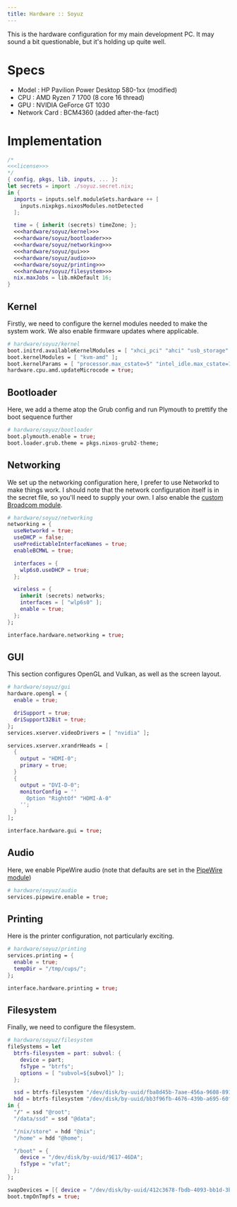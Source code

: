 ```yaml
---
title: Hardware :: Soyuz
---
```


This is the hardware configuration for my main development PC. It may sound a bit questionable, but it's holding up quite well.

# Specs
- Model : HP Pavilion Power Desktop 580-1xx (modified)
- CPU : AMD Ryzen 7 1700 (8 core 16 thread)
- GPU : NVIDIA GeForce GT 1030
- Network Card : BCM4360 (added after-the-fact)

# Implementation
```nix hardware/soyuz.nix
/*
<<<license>>>
*/
{ config, pkgs, lib, inputs, ... }:
let secrets = import ./soyuz.secret.nix;
in {
  imports = inputs.self.moduleSets.hardware ++ [
    inputs.nixpkgs.nixosModules.notDetected
  ];

  time = { inherit (secrets) timeZone; };
  <<<hardware/soyuz/kernel>>>
  <<<hardware/soyuz/bootloader>>>
  <<<hardware/soyuz/networking>>>
  <<<hardware/soyuz/gui>>>
  <<<hardware/soyuz/audio>>>
  <<<hardware/soyuz/printing>>>
  <<<hardware/soyuz/filesystem>>>
  nix.maxJobs = lib.mkDefault 16;
}
```

## Kernel
Firstly, we need to configure the kernel modules needed to make the system work. We also enable firmware updates where applicable.
```nix "hardware/soyuz/kernel"
# hardware/soyuz/kernel
boot.initrd.availableKernelModules = [ "xhci_pci" "ahci" "usb_storage" "ums_realtek" "usbhid" "sd_mod" "sr_mod" "nvme" ];
boot.kernelModules = [ "kvm-amd" ];
boot.kernelParams = [ "processor.max_cstate=5" "intel_idle.max_cstate=1" ];
hardware.cpu.amd.updateMicrocode = true;
```

## Bootloader
Here, we add a theme atop the Grub config and run Plymouth to prettify the boot sequence further
```nix "hardware/soyuz/bootloader"
# hardware/soyuz/bootloader
boot.plymouth.enable = true;
boot.loader.grub.theme = pkgs.nixos-grub2-theme;
```

## Networking
We set up the networking configuration here, I prefer to use Networkd to make things work. I should note that the network configuration itself is in the secret file, so you'll need to supply your own. I also enable the [custom Broadcom module](./hardware/modules/broadcom.md).
```nix "hardware/soyuz/networking"
# hardware/soyuz/networking
networking = {
  useNetworkd = true;
  useDHCP = false;
  usePredictableInterfaceNames = true;
  enableBCMWL = true;

  interfaces = {
    wlp6s0.useDHCP = true;
  };

  wireless = {
    inherit (secrets) networks;
    interfaces = [ "wlp6s0" ];
    enable = true;
  };
};

interface.hardware.networking = true;
```

## GUI
This section configures OpenGL and Vulkan, as well as the screen layout.
```nix "hardware/soyuz/gui"
# hardware/soyuz/gui
hardware.opengl = {
  enable = true;

  driSupport = true;
  driSupport32Bit = true;
};
services.xserver.videoDrivers = [ "nvidia" ];

services.xserver.xrandrHeads = [
  {
    output = "HDMI-0";
    primary = true;
  }  
  {
    output = "DVI-D-0";
    monitorConfig = ''
      Option "RightOf" "HDMI-A-0"
    '';
  }
];

interface.hardware.gui = true;
```

## Audio
Here, we enable PipeWire audio (note that defaults are set in the [PipeWire module](./hardware/modules/pipewire.md))
```nix "hardware/soyuz/audio"
# hardware/soyuz/audio
services.pipewire.enable = true;
```

## Printing
Here is the printer configuration, not particularly exciting.
```nix "hardware/soyuz/printing"
# hardware/soyuz/printing
services.printing = {
  enable = true;
  tempDir = "/tmp/cups/";
};

interface.hardware.printing = true;
```

## Filesystem
Finally, we need to configure the filesystem.
```nix "hardware/soyuz/filesystem"
# hardware/soyuz/filesystem
fileSystems = let
  btrfs-filesystem = part: subvol: { 
    device = part;
    fsType = "btrfs";
    options = [ "subvol=${subvol}" ];
  };

  ssd = btrfs-filesystem "/dev/disk/by-uuid/fba8d45b-7aae-456a-9608-89118bb8b73e";
  hdd = btrfs-filesystem "/dev/disk/by-uuid/bb3f96fb-4676-439b-a695-60f1c871c80c";
in {
  "/" = ssd "@root";
  "/data/ssd" = ssd "@data";

  "/nix/store" = hdd "@nix";
  "/home" = hdd "@home";

  "/boot" = {
    device = "/dev/disk/by-uuid/9E17-46DA";
    fsType = "vfat";
  };
};

swapDevices = [{ device = "/dev/disk/by-uuid/412c3678-fbdb-4093-bb1d-3b20994f3613"; }];
boot.tmpOnTmpfs = true;
```
